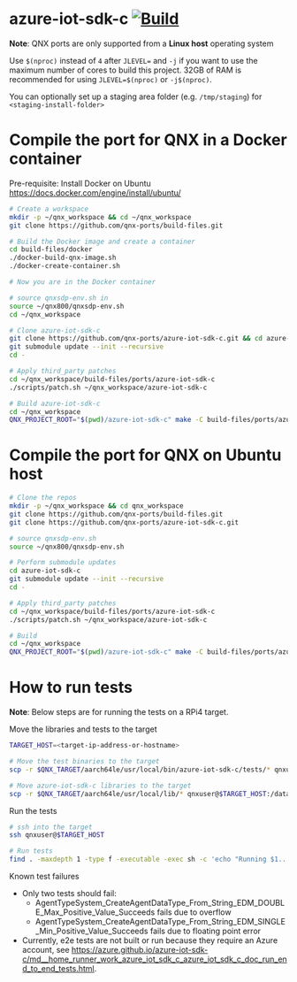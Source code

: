 # azure-iot-sdk-c [![Build](https://github.com/qnx-ports/build-files/actions/workflows/azure-iot-sdk-c.yml/badge.svg)](https://github.com/qnx-ports/build-files/actions/workflows/azure-iot-sdk-c.yml)

**Note**: QNX ports are only supported from a **Linux host** operating system

Use `$(nproc)` instead of `4` after `JLEVEL=` and `-j` if you want to use the maximum number of cores to build this project.
32GB of RAM is recommended for using `JLEVEL=$(nproc)` or `-j$(nproc)`.

You can optionally set up a staging area folder (e.g. `/tmp/staging`) for `<staging-install-folder>`

# Compile the port for QNX in a Docker container

Pre-requisite: Install Docker on Ubuntu https://docs.docker.com/engine/install/ubuntu/
```bash
# Create a workspace
mkdir -p ~/qnx_workspace && cd ~/qnx_workspace
git clone https://github.com/qnx-ports/build-files.git

# Build the Docker image and create a container
cd build-files/docker
./docker-build-qnx-image.sh
./docker-create-container.sh

# Now you are in the Docker container

# source qnxsdp-env.sh in
source ~/qnx800/qnxsdp-env.sh
cd ~/qnx_workspace

# Clone azure-iot-sdk-c
git clone https://github.com/qnx-ports/azure-iot-sdk-c.git && cd azure-iot-sdk-c
git submodule update --init --recursive
cd -

# Apply third_party patches
cd ~/qnx_workspace/build-files/ports/azure-iot-sdk-c
./scripts/patch.sh ~/qnx_workspace/azure-iot-sdk-c

# Build azure-iot-sdk-c
cd ~/qnx_workspace
QNX_PROJECT_ROOT="$(pwd)/azure-iot-sdk-c" make -C build-files/ports/azure-iot-sdk-c/ INSTALL_ROOT_nto=<staging-install-folder> USE_INSTALL_ROOT=true install -j4
```

# Compile the port for QNX on Ubuntu host

```bash
# Clone the repos
mkdir -p ~/qnx_workspace && cd qnx_workspace
git clone https://github.com/qnx-ports/build-files.git
git clone https://github.com/qnx-ports/azure-iot-sdk-c.git

# source qnxsdp-env.sh
source ~/qnx800/qnxsdp-env.sh

# Perform submodule updates
cd azure-iot-sdk-c
git submodule update --init --recursive
cd -

# Apply third_party patches
cd ~/qnx_workspace/build-files/ports/azure-iot-sdk-c
./scripts/patch.sh ~/qnx_workspace/azure-iot-sdk-c

# Build
cd ~/qnx_workspace
QNX_PROJECT_ROOT="$(pwd)/azure-iot-sdk-c" make -C build-files/ports/azure-iot-sdk-c/ INSTALL_ROOT_nto=<staging-install-folder> USE_INSTALL_ROOT=true install -j4
```

# How to run tests

**Note**: Below steps are for running the tests on a RPi4 target.

Move the libraries and tests to the target
```bash
TARGET_HOST=<target-ip-address-or-hostname>

# Move the test binaries to the target
scp -r $QNX_TARGET/aarch64le/usr/local/bin/azure-iot-sdk-c/tests/* qnxuser@$TARGET_HOST:/data/home/qnxuser/bin

# Move azure-iot-sdk-c libraries to the target
scp -r $QNX_TARGET/aarch64le/usr/local/lib/* qnxuser@$TARGET_HOST:/data/home/qnxuser/lib
```

Run the tests
```bash
# ssh into the target
ssh qnxuser@$TARGET_HOST

# Run tests
find . -maxdepth 1 -type f -executable -exec sh -c 'echo "Running $1..." >> output.txt; $1 >> output.txt 2>&1' _ {} \;
```
Known test failures

- Only two tests should fail:
    - AgentTypeSystem_CreateAgentDataType_From_String_EDM_DOUBLE_Max_Positive_Value_Succeeds fails due to overflow
    - AgentTypeSystem_CreateAgentDataType_From_String_EDM_SINGLE_Min_Positive_Value_Succeeds fails due to floating point error
- Currently, e2e tests are not built or run because they require an Azure account, see https://azure.github.io/azure-iot-sdk-c/md__home_runner_work_azure_iot_sdk_c_azure_iot_sdk_c_doc_run_end_to_end_tests.html.
